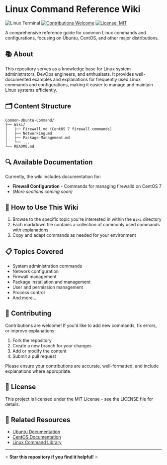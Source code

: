 # Linux Command Reference Wiki

![Linux Terminal](https://img.shields.io/badge/Linux-Commands-orange?style=for-the-badge&logo=linux)
[![Contributions Welcome](https://img.shields.io/badge/contributions-welcome-brightgreen.svg?style=flat)](CONTRIBUTING.md)
[![License: MIT](https://img.shields.io/badge/License-MIT-yellow.svg)](LICENSE)

A comprehensive reference guide for common Linux commands and configurations, focusing on Ubuntu, CentOS, and other major distributions.

## 📚 About

This repository serves as a knowledge base for Linux system administrators, DevOps engineers, and enthusiasts. It provides well-documented examples and explanations for frequently used Linux commands and configurations, making it easier to manage and maintain Linux systems efficiently.

## 🗂️ Content Structure

```
Common-Ubuntu-Command/
├── Wiki/
│   ├── Firewall.md (CentOS 7 firewall commands)
│   ├── Networking.md
│   ├── Package-Management.md
│   └── ...
└── README.md
```

## 🔍 Available Documentation

Currently, the wiki includes documentation for:

- **Firewall Configuration** - Commands for managing firewalld on CentOS 7
- *(More sections coming soon)*

## 🚀 How to Use This Wiki

1. Browse to the specific topic you're interested in within the `Wiki` directory
2. Each markdown file contains a collection of commonly used commands with explanations
3. Copy and adapt commands as needed for your environment

## 📋 Topics Covered

- System administration commands
- Network configuration
- Firewall management
- Package installation and management
- User and permission management
- Process control
- And more...

## 🤝 Contributing

Contributions are welcome! If you'd like to add new commands, fix errors, or improve explanations:

1. Fork the repository
2. Create a new branch for your changes
3. Add or modify the content
4. Submit a pull request

Please ensure your contributions are accurate, well-formatted, and include explanations where appropriate.

## 📝 License

This project is licensed under the MIT License - see the LICENSE file for details.

## 🔗 Related Resources

- [Ubuntu Documentation](https://help.ubuntu.com/)
- [CentOS Documentation](https://docs.centos.org/)
- [Linux Command Library](https://linuxcommandlibrary.com/)

---

⭐ **Star this repository if you find it helpful!** ⭐
